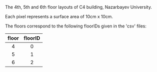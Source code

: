 The 4th, 5th and 6th floor layouts of C4 building, Nazarbayev University.

Each pixel represents a surface area of 10cm x 10cm.

The floors correspond to the following floorIDs given in the 'csv' files:

|floor  |floorID
|:-----:|:-----:
|4      |0     
|5      |1      
|6      |2      
